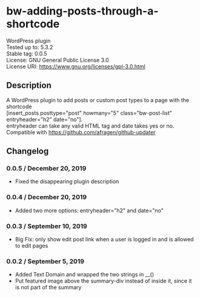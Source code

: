 # bw-adding-posts-through-a-shortcode
WordPress plugin  
Tested up to: 5.3.2  
Stable tag: 0.0.5  
License: GNU General Public License 3.0  
License URI: https://www.gnu.org/licenses/gpl-3.0.html  

## Description
A WordPress plugin to add posts or custom post types to a page with the shortcode  
[insert_posts posttype="post" howmany="5" class="bw-post-list" entryheader="h2" date="no"].  
entryheader can take any valid HTML tag and date takes yes or no.  
Compatible with https://github.com/afragen/github-updater

## Changelog

### 0.0.5 / December 20, 2019
* Fixed the disappearing plugin description

### 0.0.4 / December 20, 2019
* Added two more options: entryheader="h2" and date="no"

### 0.0.3 / September 10, 2019
* Big Fix: only show edit post link when a user is logged in and is allowed to edit pages

### 0.0.2 / September 5, 2019
* Added Text Domain and wrapped the two strings in __()
* Put featured image above the summary-div instead of inside it, since it is not part of the summary